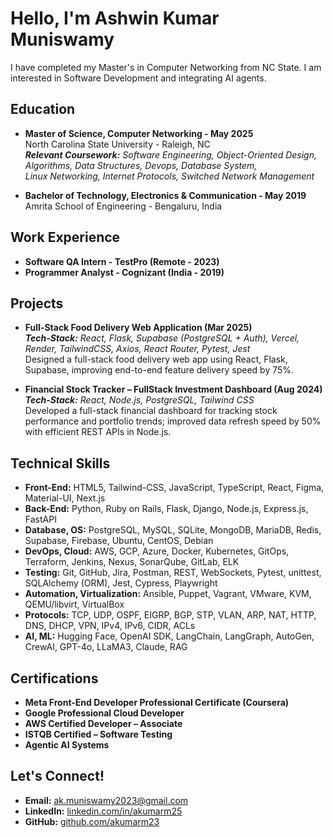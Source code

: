 # Hello, I'm Ashwin Kumar Muniswamy

I have completed my Master's in Computer Networking from NC State. I am interested in Software Development and integrating AI agents.

## Education
- **Master of Science, Computer Networking - May 2025**<br>
North Carolina State University - Raleigh, NC<br>
_**Relevant Coursework:** Software Engineering, Object-Oriented Design, Algorithms, Data Structures, Devops, Database System,<br> Linux Networking, Internet Protocols, Switched Network Management_

- **Bachelor of Technology, Electronics & Communication - May 2019**<br>
Amrita School of Engineering - Bengaluru, India

## Work Experience
- **Software QA Intern - TestPro (Remote - 2023)**
- **Programmer Analyst - Cognizant (India - 2019)**

## Projects
- **Full-Stack Food Delivery Web Application (Mar 2025)**<br>
_**Tech-Stack:** React, Flask, Supabase (PostgreSQL + Auth), Vercel, Render, TailwindCSS, Axios, React Router, Pytest, Jest_<br>
Designed a full-stack food delivery web app using React, Flask, Supabase, improving end-to-end feature delivery speed by 75%.

- **Financial Stock Tracker – FullStack Investment Dashboard (Aug 2024)**<br>
_**Tech-Stack:** React, Node.js, PostgreSQL, Tailwind CSS_<br>
Developed a full-stack financial dashboard for tracking stock performance and portfolio trends; improved data refresh speed by 50% with efficient REST APIs in Node.js.

## Technical Skills
- **Front-End:** HTML5, Tailwind-CSS, JavaScript, TypeScript, React, Figma, Material-UI, Next.js
- **Back-End:** Python, Ruby on Rails, Flask, Django, Node.js, Express.js, FastAPI
- **Database, OS:** PostgreSQL, MySQL, SQLite, MongoDB, MariaDB, Redis, Supabase, Firebase, Ubuntu, CentOS, Debian
- **DevOps, Cloud:** AWS, GCP, Azure, Docker, Kubernetes, GitOps, Terraform, Jenkins, Nexus, SonarQube, GitLab, ELK
- **Testing:** Git, GitHub, Jira, Postman, REST, WebSockets, Pytest, unittest, SQLAlchemy (ORM), Jest, Cypress, Playwright
- **Automation, Virtualization:** Ansible, Puppet, Vagrant, VMware, KVM, QEMU/libvirt, VirtualBox
- **Protocols:** TCP, UDP, OSPF, EIGRP, BGP, STP, VLAN, ARP, NAT, HTTP, DNS, DHCP, VPN, IPv4, IPv6, CIDR, ACLs
- **AI, ML:** Hugging Face, OpenAI SDK, LangChain, LangGraph, AutoGen, CrewAI, GPT-4o, LLaMA3, Claude, RAG

## Certifications
- **Meta Front-End Developer Professional Certificate (Coursera)**
- **Google Professional Cloud Developer**
- **AWS Certified Developer – Associate**
- **ISTQB Certified – Software Testing**
- **Agentic AI Systems**

## Let's Connect!
- **Email:** [ak.muniswamy2023@gmail.com](mailto:ak.muniswamy2023@gmail.com)  
- **LinkedIn:** [linkedin.com/in/akumarm25](https://www.linkedin.com/in/akumarm25)  
- **GitHub:** [github.com/akumarm23](https://github.com/akumarm23)
